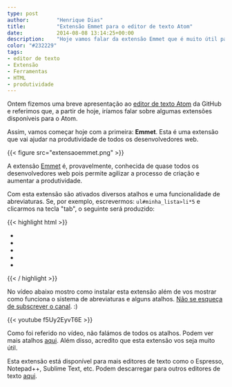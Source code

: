 ```yaml
---
type: post
author:         "Henrique Dias"
title:          "Extensão Emmet para o editor de texto Atom"
date:           2014-08-08 13:14:25+00:00
description:    "Hoje vamos falar da extensão Emmet que é muito útil para milhares de desenvolvedores web. Esta extensão permite agilizar e aumentar a produtividade."
color: "#232229"
tags:
- editor de texto
- Extensão
- Ferramentas
- HTML
- produtividade
---
```


Ontem fizemos uma breve apresentação ao [editor de texto Atom](/general/atom-io-um-excelente-editor-de-texto-da-github/) da GitHub e referimos que, a partir de hoje, iríamos falar sobre algumas extensões disponíveis para o Atom.

Assim, vamos começar hoje com a primeira: **Emmet**. Esta é uma extensão que vai ajudar na produtividade de todos os desenvolvedores web.

{{< figure src="extensaoemmet.png" >}}

A extensão [Emmet](http://emmet.io/) é, provavelmente, conhecida de quase todos os desenvolvedores web pois permite agilizar a processo de criação e aumentar a produtividade.

Com esta extensão são ativados diversos atalhos e uma funcionalidade de abreviaturas. Se, por exemplo, escrevermos: ```ul#minha_lista>li*5``` e clicarmos na tecla "tab", o seguinte será produzido:

{{< highlight html >}}
<ul id="minha_lista">
 <li></li>
 <li></li>
 <li></li>
 <li></li>
 <li></li>
</ul>
{{< / highlight >}}

No vídeo abaixo mostro como instalar esta extensão além de vos mostrar como funciona o sistema de abreviaturas e alguns atalhos. [Não se esqueça de subscrever o canal](https://www.youtube.com/user/hacdias?sub_confirmation=1). :)

{{< youtube f5Uy2EyvT6E >}}

Como foi referido no vídeo, não falámos de todos os atalhos. Podem ver mais atalhos [aqui](https://github.com/emmetio/emmet-atom). Além disso, acredito que esta extensão vos seja muito útil.

Esta extensão está disponível para mais editores de texto como o Espresso, Notepad++, Sublime Text, etc. Podem descarregar para outros editores de texto [aqui](http://emmet.io/download/).
